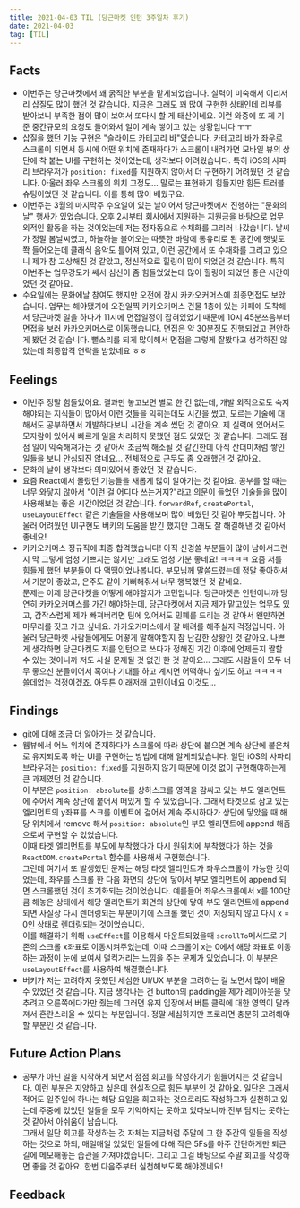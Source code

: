 ```yaml
---
title: 2021-04-03 TIL (당근마켓 인턴 3주일차 후기)
date: 2021-04-03
tag: [TIL]
---
```


## Facts

- 이번주는 당근마켓에서 꽤 굵직한 부분을 맡게되었습니다. 실력이 미숙해서 이리저리 삽질도 많이 했던 것 같습니다. 지금은 그래도 꽤 많이 구현한 상태인데 리뷰를 받아보니 부족한 점이 많이 보여서 또다시 할 게 태산이네요. 이런 와중에 또 제 기준 중간규모의 요청도 들어와서 일이 계속 쌓이고 있는 상황입니다 ㅜㅜ 
- 삽질을 했던 기능 구현은 "슬라이드 카테고리 바"였습니다. 카테고리 바가 좌우로 스크롤이 되면서 동시에 어떤 위치에 존재하다가 스크롤이 내려가면 모바일 뷰의 상단에 착 붙는 UI를 구현하는 것이었는데, 생각보다 어려웠습니다. 특히 iOS의 사파리 브라우저가 `position: fixed`를 지원하지 않아서 더 구현하기 어려웠던 것 같습니다. 아울러 좌우 스크롤의 위치 고정도... 말로는 표현하기 힘들지만 힘든 트러블 슈팅이었던 것 같습니다. 이를 통해 많이 배웠구요. 
- 이번주는 3월의 마지막주 수요일이 있는 날이어서 당근마켓에서 진행하는 "문화의 날" 행사가 있었습니다. 오후 2시부터 회사에서 지원하는 지원금을 바탕으로 업무 외적인 활동을 하는 것이었는데 저는 정자동으로 수채화를 그리러 나갔습니다. 날씨가 정말 봄날씨였고, 하늘하늘 불어오는 따뜻한 바람에 통유리로 된 공간에 햇빛도 쫙 들어오는데 클래식 음악도 틀어져 있고, 이런 공간에서 또 수채화를 그리고 있으니 제가 참 고상해진 것 같았고, 정신적으로 힐링이 많이 되었던 것 같습니다. 특히 이번주는 업무강도가 쎄서 심신이 좀 힘들었었는데 많이 힐링이 되었던 좋은 시간이었던 것 같아요.  
- 수요일에는 문화에날 참여도 했지만 오전에 잠시 카카오커머스에 최종면접도 보았습니다. 업무는 해야됐기에 오전일찍 카카오커머스 건물 1층에 있는 카페에 도착해서 당근마켓 일을 하다가 11시에 면접일정이 잡혀있었기 때문에 10시 45분쯔음부터 면접을 보러 카카오커머스로 이동했습니다. 면접은 약 30분정도 진행되었고 편안하게 봤던 것 같습니다. 뻘소리를 되게 많이해서 면접을 그렇게 잘봤다고 생각하진 않았는데 최종합격 연락을 받았네요 ㅎㅎ

## Feelings

- 이번주 정말 힘들었어요. 결과만 놓고보면 별로 한 건 없는데, 개발 외적으로도 숙지해야되는 지식들이 많아서 이런 것들을 익히는데도 시간을 썼고, 모르는 기술에 대해서도 공부하면서 개발하다보니 시간을 계속 썼던 것 같아요. 제 실력에 있어서도 모자람이 있어서 빠르게 일을 처리하지 못했던 점도 있었던 것 같습니다. 그래도 점점 일이 익숙해져가는 것 같아서 조금씩 해소될 것 같긴한데 아직 산더미처럼 쌓인 일들을 보니 안심되진 않네요... 전체적으로 근무도 좀 오래했던 것 같아요.
- 문화의 날이 생각보다 의미있어서 좋았던 것 같습니다.
- 요즘 React에서 몰랐던 기능들을 새롭게 많이 알아가는 것 같아요. 공부를 할 때는 너무 와닿지 않아서 "이런 걸 어디다 쓰는거지?"라고 의문이 들었던 기술들을 많이 사용해보는 좋은 시간이었던 것 같습니다. `forwardRef`, `createPortal`, `useLayoutEffect` 같은 기술들을 사용해보며 많이 배웠던 것 같아 뿌듯합니다. 아울러 어려웠던 UI구현도 버키의 도움을 받긴 했지만 그래도 잘 해결해낸 것 같아서 좋네요!
- 카카오커머스 정규직에 최종 합격했습니다! 아직 신경쓸 부분들이 많이 남아서그런지 막 그렇게 엄청 기쁘지는 않지만 그래도 엄청 기분 좋네요! ㅋㅋㅋㅋ 요즘 저를 힘들게 했던 부분들이 다 액땜이었나봅니다. 부모님께 말씀드렸는데 정말 좋아하셔서 기분이 좋았고, 은주도 같이 기뻐해줘서 너무 행복했던 것 같네요.  
  문제는 이제 당근마켓을 어떻게 해야할지가 고민입니다. 당근마켓은 인턴이니까 당연히 카카오커머스를 가긴 해야하는데, 당근마켓에서 지금 제가 맡고있는 업무도 있고, 갑작스럽게 제가 빠져버리면 팀에 있어서도 민폐를 드리는 것 같아서 왠만하면 마무리를 짓고 가고 싶네요. 카카오커머스에서 잘 배려를 해주실지 걱정입니다. 아울러 당근마켓 사람들에게도 어떻게 말해야할지 참 난감한 상황인 것 같아요. 나쁘게 생각하면 당근마켓도 저를 인턴으로 쓰다가 정해진 기간 이후에 언제든지 짤할 수 있는 것이니까 저도 사실 문제될 것 없긴 한 것 같아요... 그래도 사람들이 모두 너무 좋으신 분들이어서 혹여나 기대를 하고 계시면 어떡하나 싶기도 하고 ㅋㅋㅋㅋ 쓸데없는 걱정이겠죠. 아무튼 이래저래 고민이네요 이것도...

## Findings

- git에 대해 조금 더 알아가는 것 같습니다.
- 웹뷰에서 어느 위치에 존재하다가 스크롤에 따라 상단에 붙으면 계속 상단에 붙은채로 유지되도록 하는 UI를 구현하는 방법에 대해 알게되었습니다. 일단 iOS의 사파리 브라우저는 `position: fixed`를 지원하지 않기 때문에 이것 없이 구현해야하는게 큰 과제였던 것 같습니다.  
  이 부분은 `position: absolute`를 상하스크롤 영역을 감싸고 있는 부모 엘리먼트에 주어서 계속 상단에 붙어서 떠있게 할 수 있었습니다. 그래서 타겟으로 삼고 있는 엘리먼트의 y좌표를 스크롤 이벤트에 걸어서 계속 주시하다가 상단에 닿았을 때 해당 위치에서 remove 해서 `position: absolute`인 부모 엘리먼트에 append 해줌으로써 구현할 수 있었습니다.  
  이때 타겟 엘리먼트를 부모에 부착했다가 다시 원위치에 부착했다가 하는 것을 `ReactDOM.createPortal` 함수를 사용해서 구현했습니다.  
  그런데 여기서 또 발생했던 문제는 해당 타겟 엘리먼트가 좌우스크롤이 가능한 것이었는데, 좌우를 스크롤 한 다음 화면의 상단에 닿아서 부모 엘리먼트에 append 되면 스크롤했던 것이 초기화되는 것이었습니다. 예를들어 좌우스크롤에서 x를 100만큼 해놓은 상태에서 해당 엘리먼트가 화면의 상단에 닿아 부모 엘리먼트에 append되면 사실상 다시 렌더링되는 부분이기에 스크롤 했던 것이 저장되지 않고 다시 x = 0인 상태로 렌더링되는 것이었습니다.  
  이를 해결하기 위해 `useEffect`를 이용해서 마운트되었을때 `scrollTo`메서드로 기존의 스크롤 x좌표로 이동시켜주었는데, 이때 스크롤이 x는 0에서 해당 좌표로 이동하는 과정이 눈에 보여서 덜컥거리는 느낌을 주는 문제가 있었습니다. 이 부분은 `useLayoutEffect`를 사용하여 해결했습니다.
- 버키가 저는 고려하지 못했던 세심한 UI/UX 부분을 고려하는 걸 보면서 많이 배울 수 있었던 것 같습니다. 지금 생각나는 건 button의 padding을 제가 레이아웃을 맞추려고 오른쪽에다가만 줬는데 그러면 유저 입장에서 버튼 클릭에 대한 영역이 달라져서 혼란스러울 수 있다는 부분입니다. 정말 세심하지만 프로라면 충분히 고려해야할 부분인 것 같습니다.

## Future Action Plans

- 공부가 아닌 일을 시작하게 되면서 점점 회고를 작성하기가 힘들어지는 것 같습니다. 이런 부분은 지양하고 싶은데 현실적으로 힘든 부분인 것 같아요. 일단은 그래서 적어도 일주일에 하나는 해당 요일을 회고하는 것으로라도 작성하고자 실천하고 있는데 주중에 있었던 일들을 모두 기억하지는 못하고 있다보니까 전부 담지는 못하는 것 같아서 아쉬움이 남습니다.  
  그래서 일단 회고를 작성하는 것 자체는 지금처럼 주말에 그 한 주간의 일들을 작성하는 것으로 하되, 매일매일 있었던 일들에 대해 작은 5Fs를 아주 간단하게만 퇴근길에 메모해놓는 습관을 가져야겠습니다. 그리고 그걸 바탕으로 주말 회고를 작성하면 좋을 것 같아요. 한번 다음주부터 실천해보도록 해야겠네요!

## Feedback
